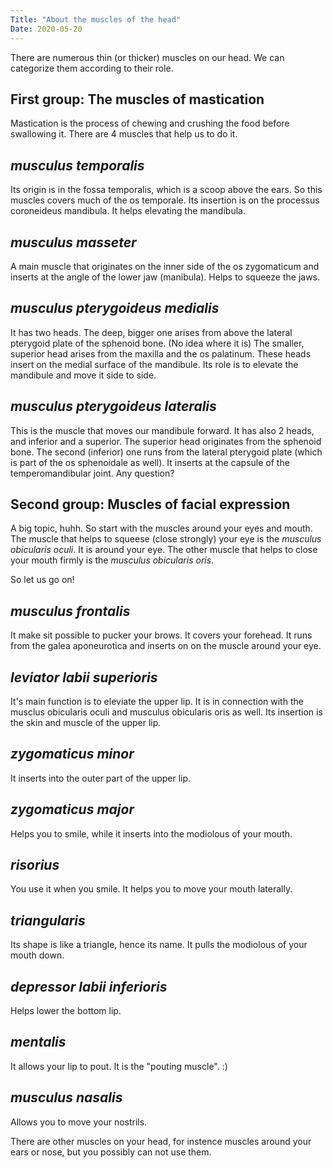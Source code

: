 ```yaml
---
Title: "About the muscles of the head"
Date: 2020-05-20
---
```


There are numerous thin (or thicker) muscles on our head. We can categorize them according to their role. 

First group: The muscles of mastication
---
Mastication is the process of chewing and crushing the food before swallowing it. There are 4 muscles that help us to do it.

*musculus temporalis*
---
Its origin is in the fossa temporalis, which is a scoop above the ears. So this muscles covers much of the os temporale. 
Its insertion is on the processus coroneideus mandibula. It helps elevating the mandibula.

*musculus masseter*
---

A main muscle that originates on the inner side of the os zygomaticum and inserts at the angle of the lower jaw (manibula).
Helps to squeeze the jaws. 

*musculus pterygoideus medialis*
---

It has two heads. The deep, bigger one arises from above the lateral pterygoid plate of the sphenoid bone. (No idea where it is)
The smaller, superior head arises from the maxilla and the os palatinum. These heads insert on the medial surface of the mandibule.
Its role is to elevate the mandibule and move it side to side.

*musculus pterygoideus lateralis*
---

This is the muscle that moves our mandibule forward. It has also 2 heads, and inferior and a superior. The superior head originates
from the sphenoid bone. The second (inferior) one runs from the lateral pterygoid plate (which is part of the 
os sphenoidale as well). It inserts at the capsule of the temperomandibular joint. Any question?

Second group: Muscles of facial expression
---
A big topic, huhh. So start with the muscles around your eyes and mouth. The muscle that helps to squeese (close strongly)
your eye is the *musculus obicularis oculi*. It is around your eye. The other muscle that helps to close your mouth firmly 
is the *musculus obicularis oris*. 

So let us go on!

*musculus frontalis*
---
It make sit possible to pucker your brows. It covers your forehead. It runs from the galea aponeurotica and inserts on on
the muscle 
around your eye.

*leviator labii superioris*
---
It's main function is to eleviate the upper lip. It is in connection with the musclus obicularis oculi and musculus 
obicularis oris as well. Its insertion is the skin and muscle of the upper lip.

*zygomaticus minor*
---

It inserts into the outer part of the upper lip.

*zygomaticus major*
---
Helps you to smile, while it inserts into the modiolous of your mouth.

*risorius*
---
You use it when you smile. It helps you to move your mouth laterally.

*triangularis*
---

Its shape is like a triangle, hence its name. It pulls the modiolous of your mouth down.

*depressor labii inferioris*
---
Helps lower the bottom lip.

*mentalis*
---
It allows your lip to pout. It is the "pouting muscle". :)

*musculus nasalis*
---
Allows you to move your nostrils.

There are other muscles on your head, for instence muscles around your ears or nose, but you possibly can not use them.







